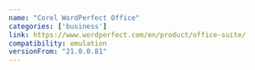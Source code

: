 ```yaml
---
name: "Corel WordPerfect Office"
categories: ['business']
link: https://www.wordperfect.com/en/product/office-suite/
compatibility: emulation
versionFrom: "21.0.0.81"
---
```


